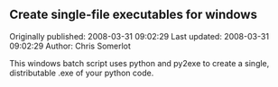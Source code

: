 ## Create single-file executables for windows 
Originally published: 2008-03-31 09:02:29 
Last updated: 2008-03-31 09:02:29 
Author: Chris Somerlot 
 
This windows batch script uses python and py2exe to create a single, distributable .exe of your python code.